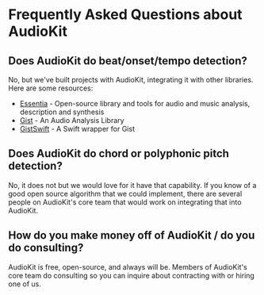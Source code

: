 # Frequently Asked Questions about AudioKit

## Does AudioKit do beat/onset/tempo detection?

No, but we've built projects with AudioKit, integrating it with other libraries. Here are some resources:

* [Essentia](http://essentia.upf.edu/documentation/) - Open-source library and tools for audio and music analysis, description and synthesis
* [Gist](https://github.com/adamstark/Gist) - An Audio Analysis Library
* [GistSwift](https://github.com/dylan/GistSwift) - A Swift wrapper for Gist

## Does AudioKit do chord or polyphonic pitch detection? 

No, it does not but we would love for it have that capability. If you know of a good open source algorithm that we could implement, there are several people on AudioKit's core team that would work on integrating that into AudioKit.

## How do you make money off of AudioKit / do you do consulting?

AudioKit is free, open-source, and always will be. Members of AudioKit's core team do consulting so you can inquire about contracting with or hiring one of us. 

